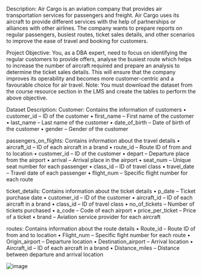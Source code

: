 Description:
Air Cargo is an aviation company that provides air transportation services for passengers and freight. Air Cargo uses its aircraft to provide different services with the help of partnerships or alliances with other airlines. The company wants to prepare reports on regular passengers, busiest routes, ticket sales details, and other scenarios to improve the ease of travel and booking for customers.
 
Project Objective:
You, as a DBA expert, need to focus on identifying the regular customers to provide offers, analyse the busiest route which helps to increase the number of aircraft required and prepare an analysis to determine the ticket sales details. This will ensure that the company improves its operability and becomes more customer-centric and a favourable choice for air travel.
Note: You must download the dataset from the course resource section in the LMS and create the tables to perform the above objective.
 
Dataset Description:
Customer: Contains the information of customers
•	customer_id – ID of the customer
•	first_name – First name of the customer
•	last_name – Last name of the customer
•	date_of_birth – Date of birth of the customer
•	gender – Gender of the customer
 
passengers_on_flights: Contains information about the travel details
•	aircraft_id – ID of each aircraft in a brand
•	route_id – Route ID of from and to location
•	customer_id – ID of the customer
•	depart – Departure place from the airport
•	arrival – Arrival place in the airport
•	seat_num – Unique seat number for each passenger
•	class_id – ID of travel class
•	travel_date – Travel date of each passenger
•	flight_num – Specific flight number for each route
 
ticket_details: Contains information about the ticket details
•	p_date – Ticket purchase date
•	customer_id – ID of the customer
•	aircraft_id – ID of each aircraft in a brand
•	class_id – ID of travel class
•	no_of_tickets – Number of tickets purchased
•	a_code – Code of each airport
•	price_per_ticket – Price of a ticket
•	brand – Aviation service provider for each aircraft
 

routes: Contains information about the route details
•	Route_id – Route ID of from and to location
•	Flight_num – Specific fight number for each route
•	Origin_airport – Departure location
•	Destination_airport – Arrival location
•	Aircraft_id – ID of each aircraft in a brand
•	Distance_miles – Distance between departure and arrival location

![image](https://github.com/aakash1126/Simplilearn--AirCargo-Analysis/assets/159289445/c38838d6-2672-4200-a860-6b2d8fe8b62c)
